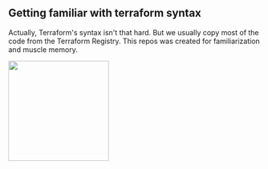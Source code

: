 ## Getting familiar with terraform syntax
Actually, Terraform's syntax isn't that hard. But we usually copy most of the code from the Terraform Registry.
This repos was created for familiarization and muscle memory.

<img src="https://user-images.githubusercontent.com/33342822/152632680-778cb98b-a0d2-4edc-b226-031e0f06d624.png" width="200">
